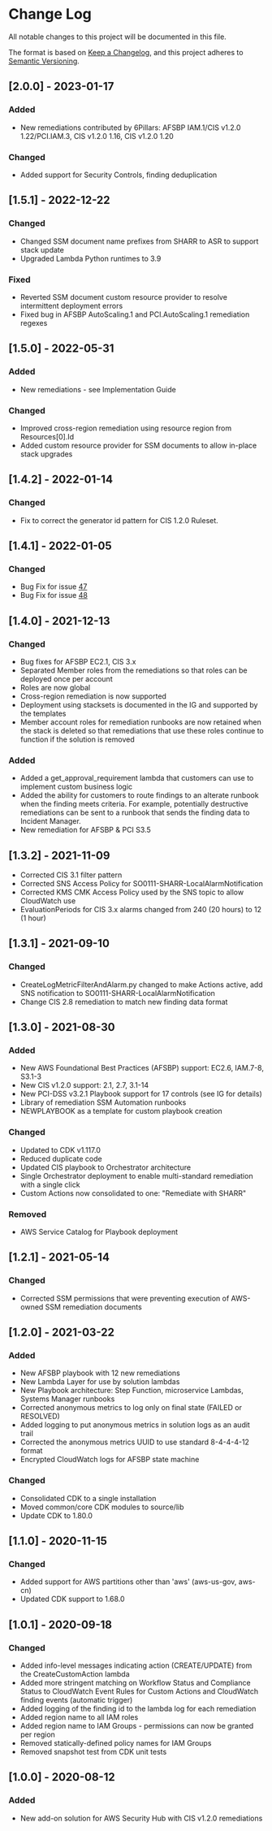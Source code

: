 # Change Log
All notable changes to this project will be documented in this file.

The format is based on [Keep a Changelog](https://keepachangelog.com/en/1.0.0/),
and this project adheres to [Semantic Versioning](https://semver.org/spec/v2.0.0.html).

## [2.0.0] - 2023-01-17

### Added
- New remediations contributed by 6Pillars: AFSBP IAM.1/CIS v1.2.0 1.22/PCI.IAM.3, CIS v1.2.0 1.16, CIS v1.2.0 1.20

### Changed
- Added support for Security Controls, finding deduplication

## [1.5.1] - 2022-12-22

### Changed

- Changed SSM document name prefixes from SHARR to ASR to support stack update
- Upgraded Lambda Python runtimes to 3.9

### Fixed

- Reverted SSM document custom resource provider to resolve intermittent deployment errors
- Fixed bug in AFSBP AutoScaling.1 and PCI.AutoScaling.1 remediation regexes

## [1.5.0] - 2022-05-31

### Added
- New remediations - see Implementation Guide

### Changed
- Improved cross-region remediation using resource region from Resources[0].Id
- Added custom resource provider for SSM documents to allow in-place stack upgrades

## [1.4.2] - 2022-01-14

### Changed
- Fix to correct the generator id pattern for CIS 1.2.0 Ruleset.

## [1.4.1] - 2022-01-05

### Changed
- Bug Fix for issue [47](https://github.com/aws-solutions/aws-security-hub-automated-response-and-remediation/issues/47)
- Bug Fix for issue [48](https://github.com/aws-solutions/aws-security-hub-automated-response-and-remediation/issues/48)


## [1.4.0] - 2021-12-13

### Changed
- Bug fixes for AFSBP EC2.1, CIS 3.x
- Separated Member roles from the remediations so that roles can be deployed once per account
- Roles are now global
- Cross-region remediation is now supported
- Deployment using stacksets is documented in the IG and supported by the templates
- Member account roles for remediation runbooks are now retained when the stack is deleted so that remediations that use these roles continue to function if the solution is removed

### Added
- Added a get_approval_requirement lambda that customers can use to implement custom business logic
- Added the ability for customers to route findings to an alterate runbook when the finding meets criteria. For example, potentially destructive remediations can be sent to a runbook that sends the finding data to Incident Manager.
- New remediation for AFSBP & PCI S3.5

## [1.3.2] - 2021-11-09
- Corrected CIS 3.1 filter pattern
- Corrected SNS Access Policy for SO0111-SHARR-LocalAlarmNotification
- Corrected KMS CMK Access Policy used by the SNS topic to allow CloudWatch use
- EvaluationPeriods for CIS 3.x alarms changed from 240 (20 hours) to 12 (1 hour)

## [1.3.1] - 2021-09-10

### Changed
- CreateLogMetricFilterAndAlarm.py changed to make Actions active, add SNS notification to SO0111-SHARR-LocalAlarmNotification
- Change CIS 2.8 remediation to match new finding data format

## [1.3.0] - 2021-08-30

### Added
- New AWS Foundational Best Practices (AFSBP) support: EC2.6, IAM.7-8, S3.1-3
- New CIS v1.2.0 support: 2.1, 2.7, 3.1-14
- New PCI-DSS v3.2.1 Playbook support for 17 controls (see IG for details)
- Library of remediation SSM Automation runbooks
- NEWPLAYBOOK as a template for custom playbook creation

### Changed
- Updated to CDK v1.117.0
- Reduced duplicate code
- Updated CIS playbook to Orchestrator architecture
- Single Orchestrator deployment to enable multi-standard remediation with a single click
- Custom Actions now consolidated to one: "Remediate with SHARR"

### Removed
- AWS Service Catalog for Playbook deployment

## [1.2.1] - 2021-05-14
### Changed
- Corrected SSM permissions that were preventing execution of AWS-owned SSM remediation documents

## [1.2.0] - 2021-03-22
### Added
- New AFSBP playbook with 12 new remediations
- New Lambda Layer for use by solution lambdas
- New Playbook architecture: Step Function, microservice Lambdas, Systems Manager runbooks
- Corrected anonymous metrics to log only on final state (FAILED or RESOLVED)
- Added logging to put anonymous metrics in solution logs as an audit trail
- Corrected the anonymous metrics UUID to use standard 8-4-4-4-12 format
- Encrypted CloudWatch logs for AFSBP state machine

### Changed
- Consolidated CDK to a single installation
- Moved common/core CDK modules to source/lib
- Update CDK to 1.80.0

## [1.1.0] - 2020-11-15
### Changed
- Added support for AWS partitions other than 'aws' (aws-us-gov, aws-cn)
- Updated CDK support to 1.68.0

## [1.0.1] - 2020-09-18
### Changed
- Added info-level messages indicating action (CREATE/UPDATE) from the CreateCustomAction lambda
- Added more stringent matching on Workflow Status and Compliance Status to CloudWatch Event Rules for Custom Actions and CloudWatch finding events (automatic trigger)
- Added logging of the finding id to the lambda log for each remediation
- Added region name to all IAM roles
- Added region name to IAM Groups - permissions can now be granted per region
- Removed statically-defined policy names for IAM Groups
- Removed snapshot test from CDK unit tests

## [1.0.0] - 2020-08-12
### Added
- New add-on solution for AWS Security Hub with CIS v1.2.0 remediations
